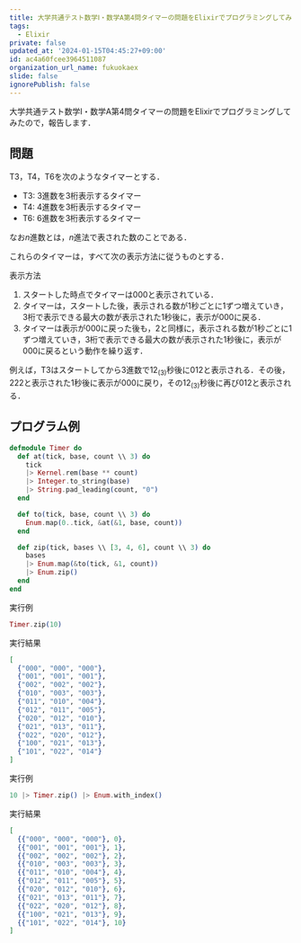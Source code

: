 ```yaml
---
title: 大学共通テスト数学Ⅰ・数学A第4問タイマーの問題をElixirでプログラミングしてみた
tags:
  - Elixir
private: false
updated_at: '2024-01-15T04:45:27+09:00'
id: ac4a60fcee3964511087
organization_url_name: fukuokaex
slide: false
ignorePublish: false
---
```

大学共通テスト数学Ⅰ・数学A第4問タイマーの問題をElixirでプログラミングしてみたので，報告します．

## 問題

T3，T4，T6を次のようなタイマーとする．

* T3: 3進数を3桁表示するタイマー
* T4: 4進数を3桁表示するタイマー
* T6: 6進数を3桁表示するタイマー

なお$n$進数とは，$n$進法で表された数のことである．

これらのタイマーは，すべて次の表示方法に従うものとする．

表示方法

1. スタートした時点でタイマーは000と表示されている．
1. タイマーは，スタートした後，表示される数が1秒ごとに1ずつ増えていき，3桁で表示できる最大の数が表示された1秒後に，表示が000に戻る．
1. タイマーは表示が000に戻った後も，2と同様に，表示される数が1秒ごとに1ずつ増えていき，3桁で表示できる最大の数が表示された1秒後に，表示が000に戻るという動作を繰り返す．

例えば，T3はスタートしてから3進数で$12_{(3)}$秒後に012と表示される．その後，222と表示された1秒後に表示が000に戻り，その$12_{(3)}$秒後に再び012と表示される．

## プログラム例

```elixir
defmodule Timer do
  def at(tick, base, count \\ 3) do
    tick
    |> Kernel.rem(base ** count)
    |> Integer.to_string(base)
    |> String.pad_leading(count, "0")
  end

  def to(tick, base, count \\ 3) do
    Enum.map(0..tick, &at(&1, base, count))
  end

  def zip(tick, bases \\ [3, 4, 6], count \\ 3) do
    bases
    |> Enum.map(&to(tick, &1, count))
    |> Enum.zip()
  end
end
```

実行例

```elixir
Timer.zip(10)
```

実行結果

```elixir
[
  {"000", "000", "000"},
  {"001", "001", "001"},
  {"002", "002", "002"},
  {"010", "003", "003"},
  {"011", "010", "004"},
  {"012", "011", "005"},
  {"020", "012", "010"},
  {"021", "013", "011"},
  {"022", "020", "012"},
  {"100", "021", "013"},
  {"101", "022", "014"}
]
```

実行例

```elixir
10 |> Timer.zip() |> Enum.with_index()
```

実行結果

```elixir
[
  {{"000", "000", "000"}, 0},
  {{"001", "001", "001"}, 1},
  {{"002", "002", "002"}, 2},
  {{"010", "003", "003"}, 3},
  {{"011", "010", "004"}, 4},
  {{"012", "011", "005"}, 5},
  {{"020", "012", "010"}, 6},
  {{"021", "013", "011"}, 7},
  {{"022", "020", "012"}, 8},
  {{"100", "021", "013"}, 9},
  {{"101", "022", "014"}, 10}
]
```



